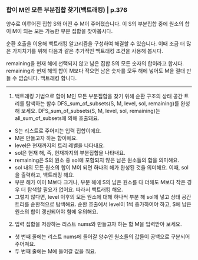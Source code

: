 ### 합이 M인 모든 부분집합 찾기(백트래킹) | p.376
양수로 이루어진 집합 S와 어떤 수 M이 주어졌습니다. 이 S의 부분집합 중에 원소의 합이 M이 되는 모든 가능한 부분 집합을 찾아봅시다.

순환 호출을 이용해 백트래킹 알고리즘을 구성하여 해결할 수 있습니다. 이때 조금 더 많은 가지치기를 위해 다음과 같은 추가적인 백트래킹 조건을 사용해 봅시다.

remaining을 현재 해에 선택되지 않고 남은 집합 S의 모든 숫자의 합이라고 합시다. remaining과 현재 해의 합이 M보다 작으면 남은 숫자를 모두 해에 넣어도 M을 절대 만들 수 없습니다. 백트래킹 합니다.

---

1. 백트래킹 기법으로 합이 M인 모든 부분집합을 찾기 위해 순환 구조의 상태 공간 트리를 탐색하는 함수 DFS_sum_of_subsets(S, M, level, sol, remaining)를 완성해 보세요. DFS_sum_of_subsets(S, M, level, sol, remaining)는 all_sum_of_subsets에 의해 호출돼요.

* S는 리스트로 주어지는 입력 집합이에요.
* M은 만들고자 하는 합이에요.
* level은 현재까지의 트리 레벨을 나타내요.
* sol은 현재 해, 즉, 현재까지의 부분집합을 나타내요.
* remaining은 S의 원소 중 sol에 포함되지 않은 남은 원소들의 합을 의미해요.
* sol 내의 모든 원소의 합이 M이 되면 하나의 해가 완성된 것을 의미해요. 이때, sol을 출력하고, 백트래킹 해요.
* 부분 해가 이미 M보다 크거나, 부분 해에 S의 남은 원소를 다 더해도 M보다 작은 경우 더 탐색할 필요가 없어요. 따라서 백트래킹 해요.
* 그렇지 않다면, level 이후의 모든 원소에 대해 하나씩 부분 해 sol에 넣고 상태 공간 트리를 순환적으로 탐색해요. 순환 호출에서 level이 1씩 증가하여야 하고, S에 남은 원소의 합이 갱신되어야 함에 유의해요.

2. 입력 집합을 저장하는 리스트 nums와 만들고자 하는 합 M을 입력받아 보세요.

* 첫 번째 줄에는 리스트 nums에 들어갈 양수인 원소들의 값들이 공백으로 구분되어 주어져요.
* 두 번째 줄에는 M에 들어갈 값을 줘요.